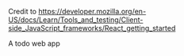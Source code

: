 Credit to 
https://developer.mozilla.org/en-US/docs/Learn/Tools_and_testing/Client-side_JavaScript_frameworks/React_getting_started


A todo web app
